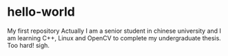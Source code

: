 # hello-world
My first repository
Actually I am a senior student in chinese university and I am learning C++, Linux and OpenCV to complete my undergraduate thesis.
Too hard! sigh.
